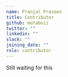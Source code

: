 ```yaml
---
name: Pranjal Prasoon
title: Contributor
github: motaboii
twitter: ""
linkedin: ""
slack: ""
joining_date: ""
role: contributor
---
```


Still waiting for this

